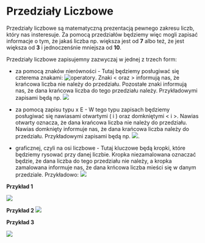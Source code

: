 # **Przedziały Liczbowe**

Przedziały liczbowe są matematyczną prezentacją pewnego zakresu liczb, który nas insteresuje. Za pomocą przedziałów będziemy więc mogli zapisać informacje o tym, że jakaś liczba np. większa jest od **7** albo też, że jest większa od **3** i jednoczenśnie mniejsza od **10**.

Przedziały liczbowe zapisujemny zazwyczaj w jednej z trzech form:

-   za pomocą znaków nierówności - Tutaj będziemy posługiwać się czterema znakami:
    ![operatory](./images/03-pic-1.png). Znaki < oraz > informują nas, że krańcowa liczba nie należy do przedziału. Pozostałe znaki informują nas, że dana krańcowa liczba do tego przedziału należy. Przykładowymi zapisami będą np. ![](./images/03-pic-2.png)

-   za pomocą zapisu typu x E - W tego typu zapisach będziemy posługiwać się nawiasami otwartymi ( i ) oraz domkniętymi < i >. Nawias otwarty oznacza, że dana krańcowa liczba nie należy do przedziału. Nawias domknięty informuje nas, że dana krańcowa liczba należy do przedziału. Przykładowymi zapisami będą np. ![](./images/03-pic-3.png).

-   graficznej, czyli na osi liczbowe - Tutaj kluczowe będą kropki, które będziemy rysować przy danej liczbie. Kropka niezamalowana oznaczać będzie, że dana liczba do tego przedziału nie należy, a kropka zamalowana informuje nas, że dana krńcowa liczba mieści się w danym przedziale. Przykładowo:
    ![](./images/03-pic-4.png)

**Przykład 1**

![](./images/03-pic-5.png)

**Przykład 2**
![](./images/03-pic-6.png)

**Przykład 3**

![](./images/03-pic-7.png)
